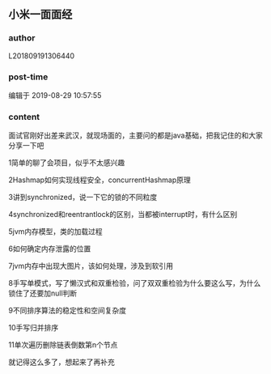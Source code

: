 ## 小米一面面经
### author 
L201809191306440
### post-time 

编辑于  2019-08-29 10:57:55
### content 
<div class="post-topic-des nc-post-content">
 <p>
  面试官刚好出差来武汉，就现场面的，主要问的都是java基础，把我记住的和大家分享一下吧
 </p>
 <p>
  1简单的聊了会项目，似乎不太感兴趣
 </p>
 <p>
  2Hashmap如何实现线程安全，concurrentHashmap原理
 </p>
 <p>
  3讲到synchronized，说一下它的锁的不同粒度
 </p>
 <p>
  4synchronized和reentrantlock的区别，当都被interrupt时，有什么区别
 </p>
 <p>
  5jvm内存模型，类的加载过程
 </p>
 <p>
  6如何确定内存泄露的位置
 </p>
 <p>
  7jvm内存中出现大图片，该如何处理，涉及到软引用
 </p>
 <p>
  8手写单模式，写了懒汉式和双重检验，问了双双重检验为什么要这么写，为什么锁住了还要加null判断
 </p>
 <p>
  9不同排序算法的稳定性和空间复杂度
 </p>
 <p>
  10手写归并排序
 </p>
 <p>
  11单次遍历删除链表倒数第n个节点
 </p>
 <p>
  就记得这么多了，想起来了再补充
 </p>
</div>
